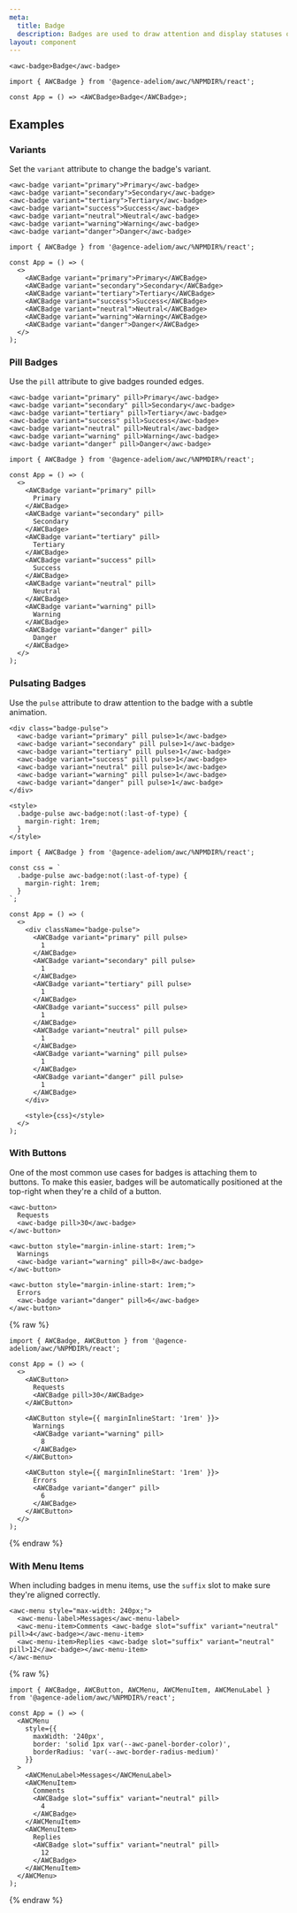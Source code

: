 ```yaml
---
meta:
  title: Badge
  description: Badges are used to draw attention and display statuses or counts.
layout: component
---
```


```html:preview
<awc-badge>Badge</awc-badge>
```

```jsx:react
import { AWCBadge } from '@agence-adeliom/awc/%NPMDIR%/react';

const App = () => <AWCBadge>Badge</AWCBadge>;
```

## Examples

### Variants

Set the `variant` attribute to change the badge's variant.

```html:preview
<awc-badge variant="primary">Primary</awc-badge>
<awc-badge variant="secondary">Secondary</awc-badge>
<awc-badge variant="tertiary">Tertiary</awc-badge>
<awc-badge variant="success">Success</awc-badge>
<awc-badge variant="neutral">Neutral</awc-badge>
<awc-badge variant="warning">Warning</awc-badge>
<awc-badge variant="danger">Danger</awc-badge>
```

```jsx:react
import { AWCBadge } from '@agence-adeliom/awc/%NPMDIR%/react';

const App = () => (
  <>
    <AWCBadge variant="primary">Primary</AWCBadge>
    <AWCBadge variant="secondary">Secondary</AWCBadge>
    <AWCBadge variant="tertiary">Tertiary</AWCBadge>
    <AWCBadge variant="success">Success</AWCBadge>
    <AWCBadge variant="neutral">Neutral</AWCBadge>
    <AWCBadge variant="warning">Warning</AWCBadge>
    <AWCBadge variant="danger">Danger</AWCBadge>
  </>
);
```

### Pill Badges

Use the `pill` attribute to give badges rounded edges.

```html:preview
<awc-badge variant="primary" pill>Primary</awc-badge>
<awc-badge variant="secondary" pill>Secondary</awc-badge>
<awc-badge variant="tertiary" pill>Tertiary</awc-badge>
<awc-badge variant="success" pill>Success</awc-badge>
<awc-badge variant="neutral" pill>Neutral</awc-badge>
<awc-badge variant="warning" pill>Warning</awc-badge>
<awc-badge variant="danger" pill>Danger</awc-badge>
```

```jsx:react
import { AWCBadge } from '@agence-adeliom/awc/%NPMDIR%/react';

const App = () => (
  <>
    <AWCBadge variant="primary" pill>
      Primary
    </AWCBadge>
    <AWCBadge variant="secondary" pill>
      Secondary
    </AWCBadge>
    <AWCBadge variant="tertiary" pill>
      Tertiary
    </AWCBadge>
    <AWCBadge variant="success" pill>
      Success
    </AWCBadge>
    <AWCBadge variant="neutral" pill>
      Neutral
    </AWCBadge>
    <AWCBadge variant="warning" pill>
      Warning
    </AWCBadge>
    <AWCBadge variant="danger" pill>
      Danger
    </AWCBadge>
  </>
);
```

### Pulsating Badges

Use the `pulse` attribute to draw attention to the badge with a subtle animation.

```html:preview
<div class="badge-pulse">
  <awc-badge variant="primary" pill pulse>1</awc-badge>
  <awc-badge variant="secondary" pill pulse>1</awc-badge>
  <awc-badge variant="tertiary" pill pulse>1</awc-badge>
  <awc-badge variant="success" pill pulse>1</awc-badge>
  <awc-badge variant="neutral" pill pulse>1</awc-badge>
  <awc-badge variant="warning" pill pulse>1</awc-badge>
  <awc-badge variant="danger" pill pulse>1</awc-badge>
</div>

<style>
  .badge-pulse awc-badge:not(:last-of-type) {
    margin-right: 1rem;
  }
</style>
```

```jsx:react
import { AWCBadge } from '@agence-adeliom/awc/%NPMDIR%/react';

const css = `
  .badge-pulse awc-badge:not(:last-of-type) {
    margin-right: 1rem;
  }
`;

const App = () => (
  <>
    <div className="badge-pulse">
      <AWCBadge variant="primary" pill pulse>
        1
      </AWCBadge>
      <AWCBadge variant="secondary" pill pulse>
        1
      </AWCBadge>
      <AWCBadge variant="tertiary" pill pulse>
        1
      </AWCBadge>
      <AWCBadge variant="success" pill pulse>
        1
      </AWCBadge>
      <AWCBadge variant="neutral" pill pulse>
        1
      </AWCBadge>
      <AWCBadge variant="warning" pill pulse>
        1
      </AWCBadge>
      <AWCBadge variant="danger" pill pulse>
        1
      </AWCBadge>
    </div>

    <style>{css}</style>
  </>
);
```

### With Buttons

One of the most common use cases for badges is attaching them to buttons. To make this easier, badges will be automatically positioned at the top-right when they're a child of a button.

```html:preview
<awc-button>
  Requests
  <awc-badge pill>30</awc-badge>
</awc-button>

<awc-button style="margin-inline-start: 1rem;">
  Warnings
  <awc-badge variant="warning" pill>8</awc-badge>
</awc-button>

<awc-button style="margin-inline-start: 1rem;">
  Errors
  <awc-badge variant="danger" pill>6</awc-badge>
</awc-button>
```

{% raw %}

```jsx:react
import { AWCBadge, AWCButton } from '@agence-adeliom/awc/%NPMDIR%/react';

const App = () => (
  <>
    <AWCButton>
      Requests
      <AWCBadge pill>30</AWCBadge>
    </AWCButton>

    <AWCButton style={{ marginInlineStart: '1rem' }}>
      Warnings
      <AWCBadge variant="warning" pill>
        8
      </AWCBadge>
    </AWCButton>

    <AWCButton style={{ marginInlineStart: '1rem' }}>
      Errors
      <AWCBadge variant="danger" pill>
        6
      </AWCBadge>
    </AWCButton>
  </>
);
```

{% endraw %}

### With Menu Items

When including badges in menu items, use the `suffix` slot to make sure they're aligned correctly.

```html:preview
<awc-menu style="max-width: 240px;">
  <awc-menu-label>Messages</awc-menu-label>
  <awc-menu-item>Comments <awc-badge slot="suffix" variant="neutral" pill>4</awc-badge></awc-menu-item>
  <awc-menu-item>Replies <awc-badge slot="suffix" variant="neutral" pill>12</awc-badge></awc-menu-item>
</awc-menu>
```

{% raw %}

```jsx:react
import { AWCBadge, AWCButton, AWCMenu, AWCMenuItem, AWCMenuLabel } from '@agence-adeliom/awc/%NPMDIR%/react';

const App = () => (
  <AWCMenu
    style={{
      maxWidth: '240px',
      border: 'solid 1px var(--awc-panel-border-color)',
      borderRadius: 'var(--awc-border-radius-medium)'
    }}
  >
    <AWCMenuLabel>Messages</AWCMenuLabel>
    <AWCMenuItem>
      Comments
      <AWCBadge slot="suffix" variant="neutral" pill>
        4
      </AWCBadge>
    </AWCMenuItem>
    <AWCMenuItem>
      Replies
      <AWCBadge slot="suffix" variant="neutral" pill>
        12
      </AWCBadge>
    </AWCMenuItem>
  </AWCMenu>
);
```

{% endraw %}
